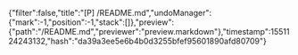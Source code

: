 {"filter":false,"title":"[P] /README.md","undoManager":{"mark":-1,"position":-1,"stack":[]},"preview":{"path":"/README.md","previewer":"preview.markdown"},"timestamp":1551124243132,"hash":"da39a3ee5e6b4b0d3255bfef95601890afd80709"}